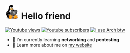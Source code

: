 # [<img src="assets/tux-typing.gif" width="45px">](https://github.com/IlmastroStefanuzzo/ilmastrostefanuzzo/blob/main/what-you-are-referring-to-as-linux.md#id-just-like-to-interject-for-a-moment) Hello friend
[![Youtube views](https://img.shields.io/youtube/channel/views/UCzv719JmKaLwZhp7hd3vvbg?logo=youtube&style=flat-square)](https://youtube.com/channel/UCzv719JmKaLwZhp7hd3vvbg) [![Youtube subscribers](https://img.shields.io/youtube/channel/subscribers/UCzv719JmKaLwZhp7hd3vvbg?logo=youtube&style=flat-square)](https://youtube.com/channel/UCzv719JmKaLwZhp7hd3vvbg) [![I use Arch btw](https://img.shields.io/badge/I%20use-Arch%20btw-blue?style=flat-square&logo=arch-linux&logoColor=blue)](https://github.com/IlmastroStefanuzzo/ilmastrostefanuzzo/blob/main/disclaimer.md#i-use-arch-btw)

* 🔭 I’m currently learning **networking** and **pentesting**
* 🔬 Learn more about me on [my website](https://www.stefano.ml)

